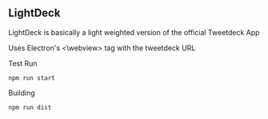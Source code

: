## LightDeck

LightDeck is basically a light weighted version of the official Tweetdeck App

Uses Electron's <\webview> tag with the tweetdeck URL

Test Run
```
npm run start
```

Building
```
npm run dist
```